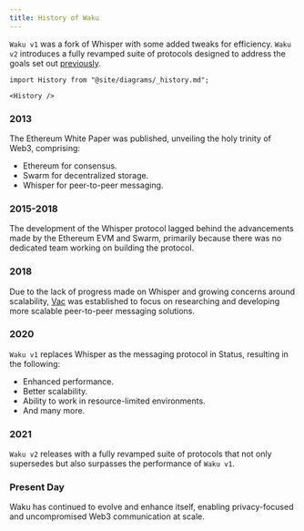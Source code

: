 ```yaml
---
title: History of Waku
---
```


`Waku v1` was a fork of Whisper with some added tweaks for efficiency. `Waku v2` introduces a fully revamped suite of protocols designed to address the goals set out [previously](/#motivation-and-goals).

```mdx-code-block
import History from "@site/diagrams/_history.md";

<History />
```

### 2013

The Ethereum White Paper was published, unveiling the holy trinity of Web3, comprising:

- Ethereum for consensus.
- Swarm for decentralized storage.
- Whisper for peer-to-peer messaging.

### 2015-2018

The development of the Whisper protocol lagged behind the advancements made by the Ethereum EVM and Swarm, primarily because there was no dedicated team working on building the protocol.

### 2018

Due to the lack of progress made on Whisper and growing concerns around scalability, [Vac](https://vac.dev/) was established to focus on researching and developing more scalable peer-to-peer messaging solutions.

### 2020

`Waku v1` replaces Whisper as the messaging protocol in Status, resulting in the following:

- Enhanced performance.
- Better scalability.
- Ability to work in resource-limited environments.
- And many more.

### 2021

`Waku v2` releases with a fully revamped suite of protocols that not only supersedes but also surpasses the performance of `Waku v1`.

### Present Day

Waku has continued to evolve and enhance itself, enabling privacy-focused and uncompromised Web3 communication at scale.
